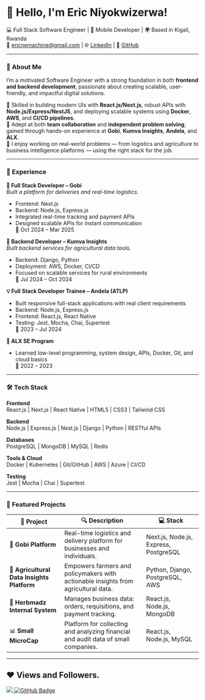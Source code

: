 # 👋 Hello, I'm Eric Niyokwizerwa!

💻 Full Stack Software Engineer | 📱 Mobile Developer | 🌍 Based in Kigali, Rwanda  
📧 ericnemachine@gmail.com | 🌐 [LinkedIn](https://www.linkedin.com/in/eric-niyokwizerwa-489b74251/) | 🐙 [GitHub](https://github.com/EricNiyo73)

---

### 🚀 About Me

I’m a motivated Software Engineer with a strong foundation in both **frontend and backend development**, passionate about creating scalable, user-friendly, and impactful digital solutions.

🔹 Skilled in building modern UIs with **React.js/Next.js**, robust APIs with **Node.js/Express/NestJS**, and deploying scalable systems using **Docker**, **AWS**, and **CI/CD pipelines**.  
🔹 Adept at both **team collaboration** and **independent problem solving**, gained through hands-on experience at **Gobi**, **Kumva Insights**, **Andela**, and **ALX**.  
🔹 I enjoy working on real-world problems — from logistics and agriculture to business intelligence platforms — using the right stack for the job.

---

### 💼 Experience

**🔧 Full Stack Developer – Gobi**  
_Built a platform for deliveries and real-time logistics._

- Frontend: Next.js
- Backend: Node.js, Express.js
- Integrated real-time tracking and payment APIs
- Designed scalable APIs for instant communication  
  📅 Oct 2024 – Mar 2025

**🌱 Backend Developer – Kumva Insights**  
_Built backend services for agricultural data tools._

- Backend: Django, Python
- Deployment: AWS, Docker, CI/CD
- Focused on scalable services for rural environments  
  📅 Jul 2024 – Oct 2024

**💡 Full Stack Developer Trainee – Andela (ATLP)**

- Built responsive full-stack applications with real client requirements
- Backend: Node.js, Express.js
- Frontend: React.js, React Native
- Testing: Jest, Mocha, Chai, Supertest  
  📅 2023 – Jul 2024

**🔧 ALX SE Program**

- Learned low-level programming, system design, APIs, Docker, Git, and cloud basics  
  📅 2022 – 2023

---

### 🛠️ Tech Stack

**Frontend**  
React.js | Next.js | React Native | HTML5 | CSS3 | Tailwind CSS

**Backend**  
Node.js | Express.js | Nest.js | Django | Python | RESTful APIs

**Databases**  
PostgreSQL | MongoDB | MySQL | Redis

**Tools & Cloud**  
Docker | Kubernetes | Git/GitHub | AWS | Azure | CI/CD

**Testing**  
Jest | Mocha | Chai | Supertest

---

### 📂 Featured Projects

| 🧠 Project                                 | 🔍 Description                                                                     | 💻 Stack                              |
| ------------------------------------------ | ---------------------------------------------------------------------------------- | ------------------------------------- |
| 🚚 **Gobi Platform**                       | Real-time logistics and delivery platform for businesses and individuals.          | Next.js, Node.js, Express, PostgreSQL |
| 🌾 **Agricultural Data Insights Platform** | Empowers farmers and policymakers with actionable insights from agricultural data. | Python, Django, PostgreSQL, AWS       |
| 🏢 **Herbmadz Internal System**            | Manages business data: orders, requisitions, and payment tracking.                 | React.js, Node.js, MongoDB            |
| 📊 **Small MicroCap**                      | Platform for collecting and analyzing financial and audit data of small companies. | React.js, Node.js, MySQL              |

---

## ❤ Views and Followers.

<a href="https://github.com/EricNiyo73/github-profile-views-counter">
    <img src="https://komarev.com/ghpvc/?username=EricNiyo73">
</a>
<a href="https://github.com/EricNiyo73?tab=followers"><img src="https://img.shields.io/github/followers/EricNiyo73?label=Followers&style=social" alt="GitHub Badge"></a>

 <br>

<br/>

<!---
Ericniyo73/Ericniyo73 is a ✨ special ✨ repository because its `README.md` (this file) appears on your GitHub profile.
You can click the Preview link to take a look at your changes.
--->
